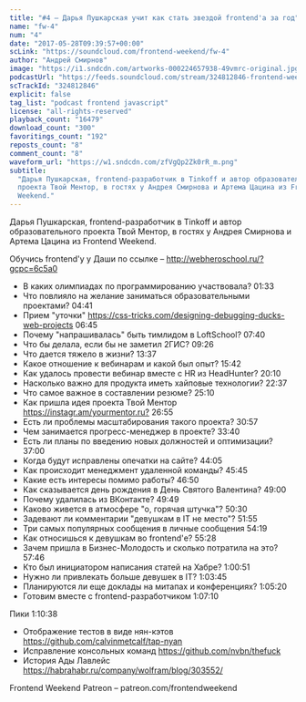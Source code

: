 ```yaml
---
title: "#4 – Дарья Пушкарская учит как стать звездой frontend'а за год"
name: "fw-4"
num: "4"
date: "2017-05-28T09:39:57+00:00"
scLink: "https://soundcloud.com/frontend-weekend/fw-4"
author: "Андрей Смирнов"
image: "https://i1.sndcdn.com/artworks-000224657938-49vmrc-original.jpg"
podcastUrl: "https://feeds.soundcloud.com/stream/324812846-frontend-weekend-fw-4.m4a"
scTrackId: "324812846"
explicit: false
tag_list: "podcast frontend javascript"
license: "all-rights-reserved"
playback_count: "16479"
download_count: "300"
favoritings_count: "192"
reposts_count: "8"
comment_count: "8"
waveform_url: "https://w1.sndcdn.com/zfVgQp2Zk0rR_m.png"
subtitle:
  "Дарья Пушкарская, frontend-разработчик в Tinkoff и автор образовательного
  проекта Твой Ментор, в гостях у Андрея Смирнова и Артема Цацина из Frontend
  Weekend."
---
```


Дарья Пушкарская, frontend-разработчик в Tinkoff и автор образовательного
проекта Твой Ментор, в гостях у Андрея Смирнова и Артема Цацина из Frontend
Weekend.

Обучись frontend'у у Даши по ссылке – <http://webheroschool.ru/?gcpc=6c5a0>

- В каких олимпиадах по программированию участвовала?
  <timecode sec="93">01:33</timecode>
- Что повлияло на желание заниматься образовательными проектами?
  <timecode sec="281">04:41</timecode>
- Прием "уточки" <https://css-tricks.com/designing-debugging-ducks-web-projects>
  <timecode sec="405">06:45</timecode>
- Почему "напрашивалась" быть тимлидом в LoftSchool?
  <timecode sec="460">07:40</timecode>
- Что бы делала, если бы не заметил 2ГИС? <timecode sec="566">09:26</timecode>
- Что дается тяжело в жизни? <timecode sec="817">13:37</timecode>
- Какое отношение к вебинарам и какой был опыт?
  <timecode sec="942">15:42</timecode>
- Как удалось провести вебинар вместе с HR из HeadHunter?
  <timecode sec="1210">20:10</timecode>
- Насколько важно для продукта иметь хайповые технологии?
  <timecode sec="1357">22:37</timecode>
- Что самое важное в составлении резюме? <timecode sec="1510">25:10</timecode>
- Как пришла идея проекта Твой Ментор <https://instagr.am/yourmentor.ru?>
  <timecode sec="1615">26:55</timecode>
- Есть ли проблемы масштабирования такого проекта?
  <timecode sec="1857">30:57</timecode>
- Чем занимается прогресс-менеджер в проекте?
  <timecode sec="2020">33:40</timecode>
- Есть ли планы по введению новых должностей и оптимизации?
  <timecode sec="2220">37:00</timecode>
- Когда будут исправлены опечатки на сайте?
  <timecode sec="2645">44:05</timecode>
- Как происходит менеджмент удаленной команды?
  <timecode sec="2745">45:45</timecode>
- Какие есть интересы помимо работы? <timecode sec="2810">46:50</timecode>
- Как сказывается день рождения в День Святого Валентина?
  <timecode sec="2940">49:00</timecode>
- Почему удалилась из ВКонтакте? <timecode sec="2989">49:49</timecode>
- Каково живется в атмосфере "о, горячая штучка"?
  <timecode sec="3030">50:30</timecode>
- Задевают ли комментарии "девушкам в IT не место"?
  <timecode sec="3115">51:55</timecode>
- Три самых популярных сообщения в личные сообщения
  <timecode sec="3259">54:19</timecode>
- Как относишься к девушкам во frontend'е? <timecode sec="3328">55:28</timecode>
- Зачем пришла в Бизнес-Молодость и сколько потратила на это?
  <timecode sec="3466">57:46</timecode>
- Кто был инициатором написания статей на Хабре?
  <timecode sec="3651">1:00:51</timecode>
- Нужно ли привлекать больше девушек в IT?
  <timecode sec="3825">1:03:45</timecode>
- Планируются ли еще доклады на митапах и конференциях?
  <timecode sec="3920">1:05:20</timecode>
- Готовим вместе с frontend-разработчиком
  <timecode sec="4030">1:07:10</timecode>

Пики <timecode sec="4238">1:10:38</timecode>

- Отображение тестов в виде нян-кэтов
  <https://github.com/calvinmetcalf/tap-nyan>
- Исправление консольных команд <https://github.com/nvbn/thefuck>
- История Ады Лавлейс <https://habrahabr.ru/company/wolfram/blog/303552/>

Frontend Weekend Patreon – patreon.com/frontendweekend
